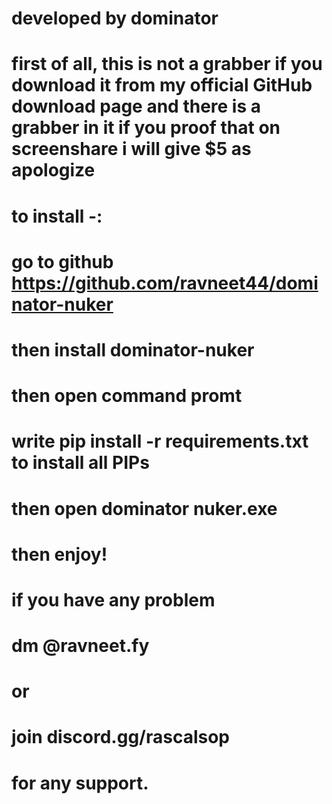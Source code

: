 # developed by dominator
# first of all, this is not a grabber if you download it from my official GitHub download page and there is a grabber in it if you proof that on screenshare i will give $5 as apologize
# to install -:
# go to github https://github.com/ravneet44/dominator-nuker
# then install dominator-nuker
# then open command promt
# write pip install -r requirements.txt to install all PIPs
# then open dominator nuker.exe
# then enjoy!
# if you have any problem
# dm @ravneet.fy
#       or
# join discord.gg/rascalsop 
# for any support.
